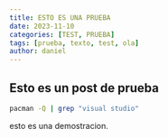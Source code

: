 ```yaml
---
title: ESTO ES UNA PRUEBA
date: 2023-11-10
categories: [TEST, PRUEBA]
tags: [prueba, texto, test, ola]
author: daniel
---
```


## Esto es un post de prueba

```bash
pacman -Q | grep "visual studio"
```

esto es una demostracion.